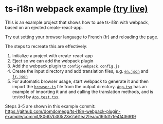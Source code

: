 # ts-i18n webpack example [(try live)](https://domdomegg.github.io/ts-i18n-webpack-plugin-example/)

This is an example project that shows how to use ts-i18n with webpack, based on an ejected create-react-app.

Try out setting your browser language to French (fr) and reloading the page.

The steps to recreate this are effectively:

1. Initialize a project with create-react-app
2. Eject so we can add the webpack plugin
3. Add the webpack plugin to `config/webpack.config.js`
4. Create the input directory and add translation files, e.g. [`en.json`](./src/i18n/en.json) and [`fr.json`](./src/i18n/fr.json)
5. For automatic browser usage, start webpack to generate it and then import the [`browser.ts`](./src/i18n/browser.ts) file from the output directory. [`App.tsx`](./src/App.tsx) has an example of importing it and and calling the translation methods, and is tested by [`App.test.tsx`](./src/App.test.tsx).

Steps 3-5 are shown in this example commit: https://github.com/domdomegg/ts-i18n-webpack-plugin-example/commit/80607b00523e2a61ea2feaac193d17fe4f436919
